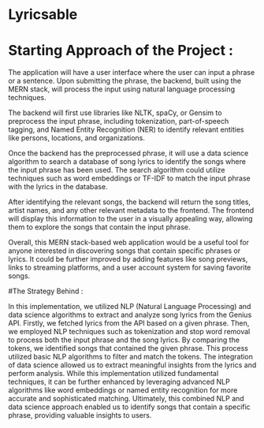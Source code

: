 # Lyricsable

# Starting Approach of the Project :
The application will have a user interface where the user can input a phrase or a sentence. Upon submitting the phrase, the backend, built using the MERN stack, will process the input using natural language processing techniques.

The backend will first use libraries like NLTK, spaCy, or Gensim to preprocess the input phrase, including tokenization, part-of-speech tagging, and Named Entity Recognition (NER) to identify relevant entities like persons, locations, and organizations.

Once the backend has the preprocessed phrase, it will use a data science algorithm to search a database of song lyrics to identify the songs where the input phrase has been used. The search algorithm could utilize techniques such as word embeddings or TF-IDF to match the input phrase with the lyrics in the database.

After identifying the relevant songs, the backend will return the song titles, artist names, and any other relevant metadata to the frontend. The frontend will display this information to the user in a visually appealing way, allowing them to explore the songs that contain the input phrase.

Overall, this MERN stack-based web application would be a useful tool for anyone interested in discovering songs that contain specific phrases or lyrics. It could be further improved by adding features like song previews, links to streaming platforms, and a user account system for saving favorite songs.

#The Strategy Behind :

In this implementation, we utilized NLP (Natural Language Processing) and data science algorithms to extract and analyze song lyrics from the Genius API. Firstly, we fetched lyrics from the API based on a given phrase. Then, we employed NLP techniques such as tokenization and stop word removal to process both the input phrase and the song lyrics. By comparing the tokens, we identified songs that contained the given phrase. This process utilized basic NLP algorithms to filter and match the tokens. The integration of data science allowed us to extract meaningful insights from the lyrics and perform analysis. While this implementation utilized fundamental techniques, it can be further enhanced by leveraging advanced NLP algorithms like word embeddings or named entity recognition for more accurate and sophisticated matching. Ultimately, this combined NLP and data science approach enabled us to identify songs that contain a specific phrase, providing valuable insights to users.
